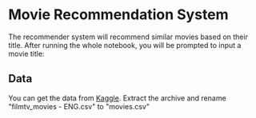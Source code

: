 # Movie Recommendation System

The recommender system will recommend similar movies based on their title. After running the whole notebook, you will be prompted to input a movie title:



## Data
You can get the data from [Kaggle](https://www.kaggle.com/datasets/stefanoleone992/filmtv-movies-dataset). Extract the archive and rename "filmtv_movies - ENG.csv" to "movies.csv"